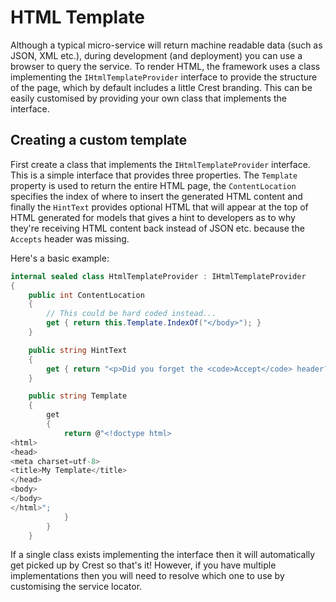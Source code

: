 # HTML Template

Although a typical micro-service will return machine readable data (such as
JSON, XML etc.), during development (and deployment) you can use a browser to
query the service. To render HTML, the framework uses a class implementing the
`IHtmlTemplateProvider` interface to provide the structure of the page, which by
default includes a little Crest branding. This can be easily customised by
providing your own class that implements the interface.

## Creating a custom template

First create a class that implements the `IHtmlTemplateProvider` interface. This
is a simple interface that provides three properties. The `Template` property is
used to return the entire HTML page, the `ContentLocation` specifies the index
of where to insert the generated HTML content and finally the `HintText`
provides optional HTML that will appear at the top of HTML generated for models
that gives a hint to developers as to why they're receiving HTML content back
instead of JSON etc. because the `Accepts` header was missing.

Here's a basic example:

```C#
internal sealed class HtmlTemplateProvider : IHtmlTemplateProvider
{
    public int ContentLocation
    {
        // This could be hard coded instead...
        get { return this.Template.IndexOf("</body>"); }
    }

    public string HintText
    {
        get { return "<p>Did you forget the <code>Accept</code> header?</p>"; }
    }

    public string Template
    {
        get
        {
            return @"<!doctype html>
<html>
<head>
<meta charset=utf-8>
<title>My Template</title>
</head>
<body>
</body>
</html>";
            }
        }
    }
```

If a single class exists implementing the interface then it will automatically
get picked up by Crest so that's it! However, if you have multiple
implementations then you will need to resolve which one to use by customising
the service locator.
